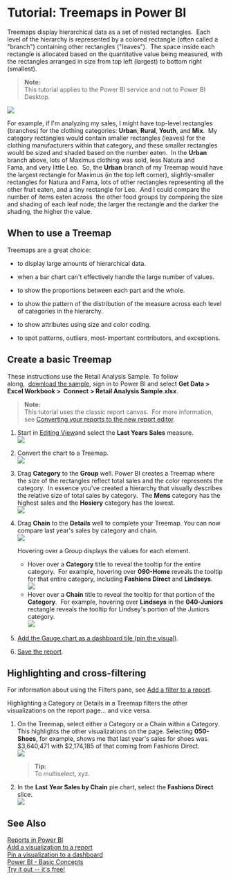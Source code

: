 ﻿<properties 
   pageTitle="Tutorial: Treemaps in Power BI"
   description="Tutorial: Treemaps in Power BI"
   services="powerbi" 
   documentationCenter="" 
   authors="jastru" 
   manager="mblythe" 
   editor=""
   tags=""/>
 
<tags
   ms.service="powerbi"
   ms.devlang="NA"
   ms.topic="article"
   ms.tgt_pltfrm="NA"
   ms.workload="powerbi"
   ms.date="10/15/2015"
   ms.author="jastru"/>

# Tutorial: Treemaps in Power BI  

Treemaps display hierarchical data as a set of nested rectangles.  Each level of the hierarchy is represented by a colored rectangle (often called a "branch") containing other rectangles ("leaves").  The space inside each rectangle is allocated based on the quantitative value being measured, with the rectangles arranged in size from top left (largest) to bottom right (smallest).

>**Note:**  
>This tutorial applies to the Power BI service and not to Power BI Desktop. 

![](media/powerbi-service-tutorial-treemaps/pbi-Nancy_viz_treemap.png)

For example, if I'm analyzing my sales, I might have top-level rectangles (branches) for the clothing categories: **Urban**, **Rural**, **Youth**, and **Mix**.  My category rectangles would contain smaller rectangles (leaves) for the clothing manufacturers within that category, and these smaller rectangles would be sized and shaded based on the number eaten.  In the **Urban** branch above, lots of Maximus clothing was sold, less Natura and Fama, and very little Leo.  So, the **Urban** branch of my Treemap would have the largest rectangle for Maximus (in the top left corner), slightly-smaller rectangles for Natura and Fama, lots of other rectangles representing all the other fruit eaten, and a tiny rectangle for Leo.  And I could compare the number of items eaten across  the other food groups by comparing the size and shading of each leaf node; the larger the rectangle and the darker the shading, the higher the value.

## When to use a Treemap  
Treemaps are a great choice:

-   to display large amounts of hierarchical data.

-   when a bar chart can't effectively handle the large number of values.

-   to show the proportions between each part and the whole.

-   to show the pattern of the distribution of the measure across each level of categories in the hierarchy.

-   to show attributes using size and color coding.

-   to spot patterns, outliers, most-important contributors, and exceptions.

## Create a basic Treemap  
These instructions use the Retail Analysis Sample. To follow along,  [download the sample](http://support.powerbi.com/knowledgebase/articles/514904), sign in to Power BI and select **Get Data \> Excel Workbook \>  Connect \> Retail Analysis Sample**.**xlsx**.

>**Note:**  
>This tutorial uses the classic report canvas.  For more information, see [Converting your reports to the new report editor](https://support.powerbi.com/knowledgebase/articles/663517).

1.  Start in [Editing View](http://support.powerbi.com/knowledgebase/articles/443094)and select the **Last Years Sales** measure.   
![](media/powerbi-service-tutorial-treemaps/treemapFirstValue.png)

2.  Convert the chart to a Treemap.  
![](media/powerbi-service-tutorial-treemaps/treemapConvertTo.png)

3.  Drag **Category** to the **Group** well. Power BI creates a Treemap where the size of the rectangles reflect total sales and the color represents the category.  In essence you've created a hierarchy that visually describes the relative size of total sales by category.  The **Mens** category has the highest sales and the **Hosiery** category has the lowest.  
![](media/powerbi-service-tutorial-treemaps/treemap_addGroup.png)

4.  Drag **Chain** to the **Details** well to complete your Treemap. You can now compare last year's sales by category and chain.   
![](media/powerbi-service-tutorial-treemaps/treemapComplete.png)

	Hovering over a Group displays the values for each element.  
	- Hover over a **Category** title to reveal the tooltip for the entire category.  For example, hovering over **090-Home** reveals the tooltip for that entire category, including **Fashions Direct** and **Lindseys**.  
    ![](media/powerbi-service-tutorial-treemaps/treemapHoverNew.png)  
	-   Hover over a **Chain** title to reveal the tooltip for that portion of the **Category**.  For example, hovering over **Lindseys** in the **040-Juniors** rectangle reveals the tooltip for Lindsey's portion of the Juniors category.  
    ![](media/powerbi-service-tutorial-treemaps/treemapHoverDetails.png)

5.  [Add the Gauge chart as a dashboard tile (pin the visual)](http://support.powerbi.com/knowledgebase/articles/425669).  
 
6.  [Save the report](http://support.powerbi.com/knowledgebase/articles/444112).

## Highlighting and cross-filtering  
For information about using the Filters pane, see [Add a filter to a report](http://support.powerbi.com/knowledgebase/articles/464704).

Highlighting a Category or Details in a Treemap filters the other visualizations on the report page... and vice versa.

1.  On the Treemap, select either a Category or a Chain within a Category.  This highlights the other visualizations on the page. Selecting **050-Shoes**, for example, shows me that last year's sales for shoes was $3,640,471 with $2,174,185 of that coming from Fashions Direct.  
    ![](media/powerbi-service-tutorial-treemaps/treemapHiliting.png)

    >**Tip:**  
    >To multiselect, xyz. 

2.  In the **Last Year Sales by Chain** pie chart, select the **Fashions Direct** slice.  
    ![](media/powerbi-service-tutorial-treemaps/treemapNoOwl.gif)

## See Also  
[Reports in Power BI](https://support.powerbi.com/knowledgebase/articles/425684)  
[Add a visualization to a report](https://powerbi.uservoice.com/knowledgebase/articles/441777)  
[ Pin a visualization to a dashboard](http://support.powerbi.com/knowledgebase/articles/430323)  
[Power BI - Basic Concepts](http://support.powerbi.com/knowledgebase/articles/487029)  
[Try it out -- it's free!](https://powerbi.com/)  
